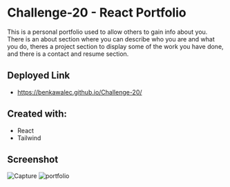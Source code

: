 # Challenge-20 - React Portfolio

This is a personal portfolio used to allow others to gain info about you. There is an about section where you can describe who you are and what you do, theres a project section to display some of the work you have done, and there is a contact and resume section.

## Deployed Link 
- https://benkawalec.github.io/Challenge-20/


## Created with:
- React 
- Tailwind 


## Screenshot


![Capture](https://user-images.githubusercontent.com/103340843/198708720-1f0a3fa1-9b1b-434e-90be-91a8fa891ddb.PNG)
![portfolio](https://user-images.githubusercontent.com/103340843/198708725-18cfc270-e6f2-47e9-b937-b40933f6145a.PNG)
